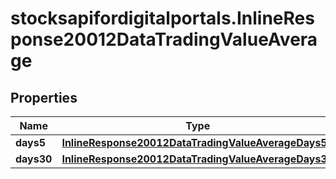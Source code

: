# stocksapifordigitalportals.InlineResponse20012DataTradingValueAverage

## Properties

Name | Type | Description | Notes
------------ | ------------- | ------------- | -------------
**days5** | [**InlineResponse20012DataTradingValueAverageDays5**](InlineResponse20012DataTradingValueAverageDays5.md) |  | [optional] 
**days30** | [**InlineResponse20012DataTradingValueAverageDays30**](InlineResponse20012DataTradingValueAverageDays30.md) |  | [optional] 


